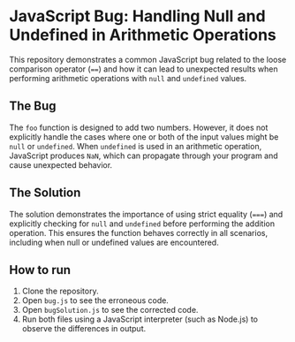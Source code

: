 # JavaScript Bug: Handling Null and Undefined in Arithmetic Operations

This repository demonstrates a common JavaScript bug related to the loose comparison operator (`==`) and how it can lead to unexpected results when performing arithmetic operations with `null` and `undefined` values.

## The Bug

The `foo` function is designed to add two numbers. However, it does not explicitly handle the cases where one or both of the input values might be `null` or `undefined`.  When `undefined` is used in an arithmetic operation, JavaScript produces `NaN`, which can propagate through your program and cause unexpected behavior.

## The Solution

The solution demonstrates the importance of using strict equality (`===`) and explicitly checking for `null` and `undefined` before performing the addition operation. This ensures the function behaves correctly in all scenarios, including when null or undefined values are encountered.

## How to run

1. Clone the repository.
2. Open `bug.js` to see the erroneous code.
3. Open `bugSolution.js` to see the corrected code.
4. Run both files using a JavaScript interpreter (such as Node.js) to observe the differences in output.
